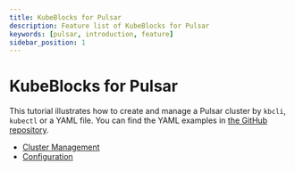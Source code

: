 ```yaml
---
title: KubeBlocks for Pulsar
description: Feature list of KubeBlocks for Pulsar
keywords: [pulsar, introduction, feature]
sidebar_position: 1
---
```


# KubeBlocks for Pulsar

This tutorial illustrates how to create and manage a Pulsar cluster by `kbcli`, `kubectl` or a YAML file. You can find the YAML examples in [the GitHub repository](https://github.com/apecloud/kubeblocks-addons/tree/release-0.9/examples/pulsar).

* [Cluster Management](./cluster-management/create-pulsar-cluster-on-kubeblocks.md)
* [Configuration](./configuration/configuration.md)
